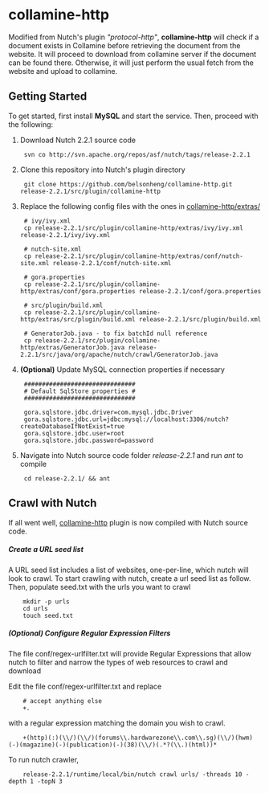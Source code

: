 collamine-http
==============

Modified from Nutch's plugin *"protocol-http"*, **collamine-http** will check if a document exists in Collamine before retrieving the document from the website. It will proceed to download from collamine server if the document can be found there. Otherwise, it will just perform the usual fetch from the website and upload to collamine.

Getting Started
---------------
To get started, first install **MySQL** and start the service. Then, proceed with the following:

1. Download Nutch 2.2.1 source code

        svn co http://svn.apache.org/repos/asf/nutch/tags/release-2.2.1

2. Clone this repository into Nutch's plugin directory

        git clone https://github.com/belsonheng/collamine-http.git release-2.2.1/src/plugin/collamine-http

3. Replace the following config files with the ones in [collamine-http/extras/](https://github.com/belsonheng/collamine-http/tree/master/extras) 

        # ivy/ivy.xml
        cp release-2.2.1/src/plugin/collamine-http/extras/ivy/ivy.xml release-2.2.1/ivy/ivy.xml
        
        # nutch-site.xml
        cp release-2.2.1/src/plugin/collamine-http/extras/conf/nutch-site.xml release-2.2.1/conf/nutch-site.xml
        
        # gora.properties
        cp release-2.2.1/src/plugin/collamine-http/extras/conf/gora.properties release-2.2.1/conf/gora.properties
        
        # src/plugin/build.xml
        cp release-2.2.1/src/plugin/collamine-http/extras/src/plugin/build.xml release-2.2.1/src/plugin/build.xml
        
        # GeneratorJob.java - to fix batchId null reference
        cp release-2.2.1/src/plugin/collamine-http/extras/GeneratorJob.java release-2.2.1/src/java/org/apache/nutch/crawl/GeneratorJob.java

4. **(Optional)** Update MySQL connection properties if necessary

        ###############################
        # Default SqlStore properties #
        ###############################
        
        gora.sqlstore.jdbc.driver=com.mysql.jdbc.Driver
        gora.sqlstore.jdbc.url=jdbc:mysql://localhost:3306/nutch?createDatabaseIfNotExist=true
        gora.sqlstore.jdbc.user=root
        gora.sqlstore.jdbc.password=password

5. Navigate into Nutch source code folder *release-2.2.1* and run *ant* to compile

        cd release-2.2.1/ && ant

Crawl with Nutch
---------------
If all went well, [collamine-http](https://github.com/belsonheng/collamine-http) plugin is now compiled with Nutch source code. 

##### Create a URL seed list
A URL seed list includes a list of websites, one-per-line, which nutch will look to crawl. To start crawling with nutch, create a url seed list as follow. Then, populate seed.txt with the urls you want to crawl

        mkdir -p urls
        cd urls
        touch seed.txt

##### (Optional) Configure Regular Expression Filters
The file conf/regex-urlfilter.txt will provide Regular Expressions that allow nutch to filter and narrow the types of web resources to crawl and download

Edit the file conf/regex-urlfilter.txt and replace

        # accept anything else
        +.

with a regular expression matching the domain you wish to crawl.

        +(http)(:)(\\/)(\\/)(forums\\.hardwarezone\\.com\\.sg)(\\/)(hwm)(-)(magazine)(-)(publication)(-)(38)(\\/)(.*?(\\.)(html))*

To run nutch crawler,

        release-2.2.1/runtime/local/bin/nutch crawl urls/ -threads 10 -depth 1 -topN 3
